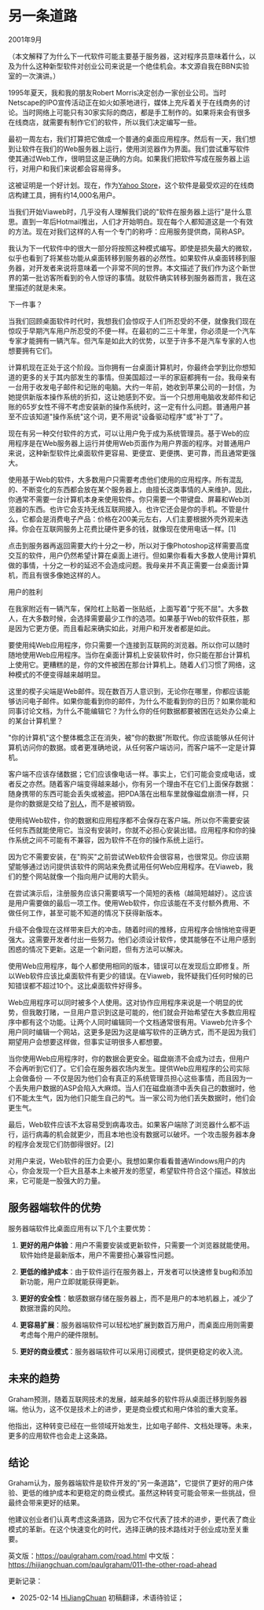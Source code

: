 
# 另一条道路

2001年9月

（本文解释了为什么下一代软件可能主要基于服务器，这对程序员意味着什么，以及为什么这种新型软件对创业公司来说是一个绝佳机会。本文源自我在BBN实验室的一次演讲。）

1995年夏天，我和我的朋友Robert Morris决定创办一家创业公司。当时Netscape的IPO宣传活动正在如火如荼地进行，媒体上充斥着关于在线商务的讨论。当时网络上可能只有30家实际的商店，都是手工制作的。如果将来会有很多在线商店，就需要有制作它们的软件，所以我们决定编写一些。

最初一周左右，我们打算把它做成一个普通的桌面应用程序。然后有一天，我们想到让软件在我们的Web服务器上运行，使用浏览器作为界面。我们尝试重写软件使其通过Web工作，很明显这是正确的方向。如果我们把软件写成在服务器上运行，对用户和我们来说都会容易得多。

这被证明是一个好计划。现在，作为[Yahoo Store](http://store.yahoo.com)，这个软件是最受欢迎的在线商店构建工具，拥有约14,000名用户。

当我们开始Viaweb时，几乎没有人理解我们说的"软件在服务器上运行"是什么意思。直到一年后Hotmail推出，人们才开始明白。现在每个人都知道这是一个有效的方法。现在对我们这样的人有一个专门的称呼：应用服务提供商，简称ASP。

我认为下一代软件中的很大一部分将按照这种模式编写。即使是损失最大的微软，似乎也看到了将某些功能从桌面转移到服务器的必然性。如果软件从桌面转移到服务器，对开发者来说将意味着一个非常不同的世界。本文描述了我们作为这个新世界的第一批访客所看到的令人惊讶的事情。就软件确实转移到服务器而言，我在这里描述的就是未来。

下一件事？

当我们回顾桌面软件时代时，我想我们会惊叹于人们所忍受的不便，就像我们现在惊叹于早期汽车用户所忍受的不便一样。在最初的二三十年里，你必须是一个汽车专家才能拥有一辆汽车。但汽车是如此大的优势，以至于许多不是汽车专家的人也想要拥有它们。

计算机现在正处于这个阶段。当你拥有一台桌面计算机时，你最终会学到比你想知道的更多的关于其内部发生的事情。但美国超过一半的家庭都拥有一台。我母亲有一台用于收发电子邮件和记账的电脑。大约一年前，她收到苹果公司的一封信，为她提供新版本操作系统的折扣，这让她感到不安。当一个只想用电脑收发邮件和记账的65岁女性不得不考虑安装新的操作系统时，这一定有什么问题。普通用户甚至不应该知道"操作系统"这个词，更不用说"设备驱动程序"或"补丁"了。

现在有另一种交付软件的方式，可以让用户免于成为系统管理员。基于Web的应用程序是在Web服务器上运行并使用Web页面作为用户界面的程序。对普通用户来说，这种新型软件比桌面软件更容易、更便宜、更便携、更可靠，而且通常更强大。

使用基于Web的软件，大多数用户只需要考虑他们使用的应用程序。所有混乱的、不断变化的东西都会放在某个服务器上，由擅长这类事情的人来维护。因此，你通常不需要一台计算机本身来使用软件。你只需要一个带键盘、屏幕和Web浏览器的东西。也许它会支持无线互联网接入。也许它还会是你的手机。不管是什么，它都会是消费电子产品：价格在200美元左右，人们主要根据外壳外观来选择。你会在互联网服务上花费比硬件更多的钱，就像现在使用电话一样。[1]

点击到服务器再返回需要大约十分之一秒，所以对于像Photoshop这样需要高度交互的软件，用户仍然希望计算在桌面上进行。但如果你看看大多数人使用计算机做的事情，十分之一秒的延迟不会造成问题。我母亲并不真正需要一台桌面计算机，而且有很多像她这样的人。

用户的胜利

在我家附近有一辆汽车，保险杠上贴着一张贴纸，上面写着"宁死不屈"。大多数人，在大多数时候，会选择需要最少工作的选项。如果基于Web的软件获胜，那是因为它更方便。而且看起来确实如此，对用户和开发者都是如此。

要使用纯Web应用程序，你只需要一个连接到互联网的浏览器。所以你可以随时随地使用Web应用程序。当你在桌面计算机上安装软件时，你只能在那台计算机上使用它。更糟糕的是，你的文件被困在那台计算机上。随着人们习惯了网络，这种模式的不便变得越来越明显。

这里的楔子尖端是Web邮件。现在数百万人意识到，无论你在哪里，你都应该能够访问电子邮件。如果你能看到你的邮件，为什么不能看到你的日历？如果你能和同事讨论文档，为什么不能编辑它？为什么你的任何数据都要被困在远处办公桌上的某台计算机里？

"你的计算机"这个整体概念正在消失，被"你的数据"所取代。你应该能够从任何计算机访问你的数据。或者更准确地说，从任何客户端访问，而客户端不一定是计算机。

客户端不应该存储数据；它们应该像电话一样。事实上，它们可能会变成电话，或者反之亦然。随着客户端变得越来越小，你有另一个理由不在它们上面保存数据：随身携带的东西可能会丢失或被盗。把PDA落在出租车里就像磁盘崩溃一样，只是你的数据是交给了[别人](http://news.zdnet.co.uk/business/0,39020645,2077931,00.htm)，而不是被销毁。

使用纯Web软件，你的数据和应用程序都不会保存在客户端。所以你不需要安装任何东西就能使用它。当没有安装时，你就不必担心安装出错。应用程序和你的操作系统之间不可能有不兼容，因为软件不在你的操作系统上运行。

因为它不需要安装，在"购买"之前尝试Web软件会很容易，也很常见。你应该期望能够通过访问提供该软件的网站来免费试用任何Web应用程序。在Viaweb，我们的整个网站就像一个指向用户试用的大箭头。

在尝试演示后，注册服务应该只需要填写一个简短的表格（越简短越好）。这应该是用户需要做的最后一项工作。使用Web软件，你应该能在不支付额外费用、不做任何工作，甚至可能不知道的情况下获得新版本。

升级不会像现在这样带来巨大的冲击。随着时间的推移，应用程序会悄悄地变得更强大。这需要开发者付出一些努力。他们必须设计软件，使其能够在不让用户感到困惑的情况下更新。这是一个新问题，但有方法可以解决。

使用Web应用程序，每个人都使用相同的版本，错误可以在发现后立即修复。所以Web软件应该比桌面软件有更少的错误。在Viaweb，我怀疑我们任何时候的已知错误都不超过10个。这比桌面软件好得多。

Web应用程序可以同时被多个人使用。这对协作应用程序来说是一个明显的优势，但我敢打赌，一旦用户意识到这是可能的，他们就会开始希望在大多数应用程序中都有这个功能。让两个人同时编辑同一个文档通常很有用。Viaweb允许多个用户同时编辑一个网站，这更多是因为这是编写软件的正确方式，而不是因为我们期望用户会想要这样做，但事实证明很多人都想要。

当你使用Web应用程序时，你的数据会更安全。磁盘崩溃不会成为过去，但用户不会再听到它们了。它们会在服务器农场内发生。提供Web应用程序的公司实际上会做备份 — 不仅是因为他们会有真正的系统管理员担心这些事情，而且因为一个丢失用户数据的ASP会陷入大麻烦。当人们在磁盘崩溃中丢失自己的数据时，他们不能太生气，因为他们只能生自己的气。当一家公司为他们丢失数据时，他们会更生气。

最后，Web软件应该不太容易受到病毒攻击。如果客户端除了浏览器什么都不运行，运行病毒的机会就更少，而且本地也没有数据可以破坏。一个攻击服务器本身的程序会发现它们防御得很好。[2]

对用户来说，Web软件的压力会更小。我想如果你看看普通Windows用户的内心，你会发现一个巨大且基本上未被开发的愿望，希望软件符合这个描述。释放出来，它可能是一股强大的力量。

## 服务器端软件的优势

服务器端软件比桌面应用有以下几个主要优势：

1. **更好的用户体验**：用户不需要安装或更新软件，只需要一个浏览器就能使用。软件始终是最新版本，用户不需要担心兼容性问题。

2. **更低的维护成本**：由于软件运行在服务器上，开发者可以快速修复bug和添加新功能，用户立即就能获得更新。

3. **更好的安全性**：敏感数据存储在服务器上，而不是用户的本地机器上，减少了数据泄露的风险。

4. **更容易扩展**：服务器端软件可以轻松地扩展到数百万用户，而桌面应用则需要考虑每个用户的硬件限制。

5. **更好的商业模式**：服务器端软件可以采用订阅模式，提供更稳定的收入流。

## 未来的趋势

Graham预测，随着互联网技术的发展，越来越多的软件将从桌面迁移到服务器端。他认为，这不仅是技术上的进步，更是商业模式和用户体验的重大变革。

他指出，这种转变已经在一些领域开始发生，比如电子邮件、文档处理等。未来，更多的应用软件也会走上这条路。

## 结论

Graham认为，服务器端软件是软件开发的"另一条道路"，它提供了更好的用户体验、更低的维护成本和更稳定的商业模式。虽然这种转变可能会带来一些挑战，但最终会带来更好的结果。

他建议创业者们认真考虑这条道路，因为它不仅代表了技术的进步，更代表了商业模式的革新。在这个快速变化的时代，选择正确的技术路线对于创业成功至关重要。


英文版：https://paulgraham.com/road.html
中文版：https://hijiangchuan.com/paulgraham/011-the-other-road-ahead

更新记录：
- 2025-02-14 [HiJiangChuan](https://hijiangchuan.com) 初稿翻译，术语待验证；
